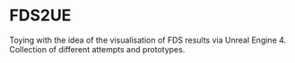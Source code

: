 # FDS2UE
Toying with the idea of the visualisation of FDS results via Unreal Engine 4. Collection of different attempts and prototypes.
